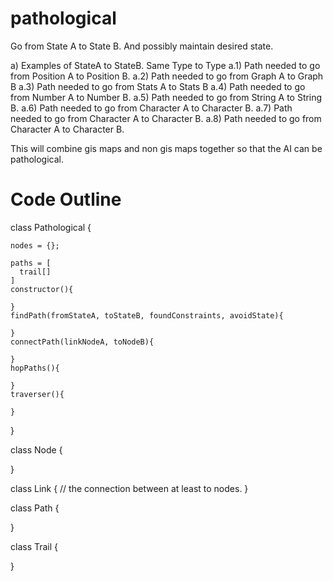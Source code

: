 # pathological
Go from State A to State B. And possibly maintain desired state.

a) Examples of StateA to StateB. Same Type to Type
a.1) Path needed to go from Position A to Position B. 
a.2) Path needed to go from Graph A to Graph B
a.3) Path needed to go from Stats A to Stats B
a.4) Path needed to go from Number A to Number B.
a.5) Path needed to go from String A to String B.
a.6) Path needed to go from Character A to Character B.
a.7) Path needed to go from Character A to Character B.
a.8) Path needed to go from Character A to Character B.

This will combine gis maps and non gis maps together
so that the AI can be pathological.

# Code Outline

class Pathological {

    nodes = {};
    
    paths = [
      trail[]
    ]
    constructor(){
        
    }
    findPath(fromStateA, toStateB, foundConstraints, avoidState){
    
    }
    connectPath(linkNodeA, toNodeB){
      
    }
    hopPaths(){
      
    }
    traverser(){
      
    }
}

class Node {

}

class Link {
  // the connection between at least to nodes.
}

class Path {

}

class Trail {

}
